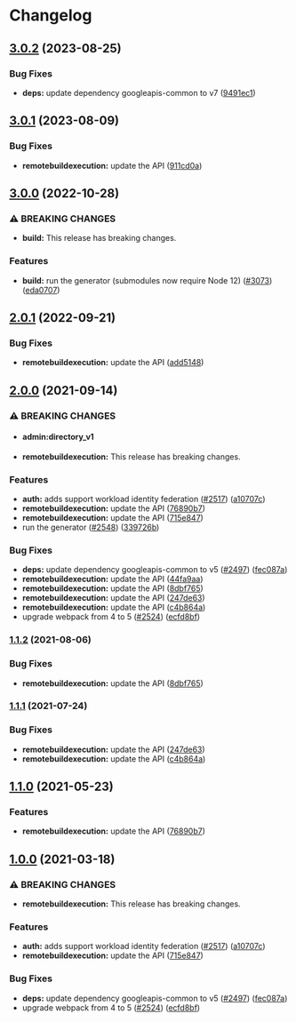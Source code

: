 # Changelog

## [3.0.2](https://github.com/googleapis/google-api-nodejs-client/compare/remotebuildexecution-v3.0.1...remotebuildexecution-v3.0.2) (2023-08-25)


### Bug Fixes

* **deps:** update dependency googleapis-common to v7 ([9491ec1](https://github.com/googleapis/google-api-nodejs-client/commit/9491ec1cdc3c413e7d73edcfcd59cf5c28a7c855))

## [3.0.1](https://github.com/googleapis/google-api-nodejs-client/compare/remotebuildexecution-v3.0.0...remotebuildexecution-v3.0.1) (2023-08-09)


### Bug Fixes

* **remotebuildexecution:** update the API ([911cd0a](https://github.com/googleapis/google-api-nodejs-client/commit/911cd0a68e00e05fbdfc9a81487028f1dab75867))

## [3.0.0](https://github.com/googleapis/google-api-nodejs-client/compare/remotebuildexecution-v2.0.1...remotebuildexecution-v3.0.0) (2022-10-28)


### ⚠ BREAKING CHANGES

* **build:** This release has breaking changes.

### Features

* **build:** run the generator (submodules now require Node 12) ([#3073](https://github.com/googleapis/google-api-nodejs-client/issues/3073)) ([eda0707](https://github.com/googleapis/google-api-nodejs-client/commit/eda07079dadab46a80b6f9ede618f4f43030169e))

## [2.0.1](https://github.com/googleapis/google-api-nodejs-client/compare/remotebuildexecution-v2.0.0...remotebuildexecution-v2.0.1) (2022-09-21)


### Bug Fixes

* **remotebuildexecution:** update the API ([add5148](https://github.com/googleapis/google-api-nodejs-client/commit/add5148a61f09f0c0e3c99d98a03670b78c1a244))

## [2.0.0](https://www.github.com/googleapis/google-api-nodejs-client/compare/remotebuildexecution-v1.1.2...remotebuildexecution-v2.0.0) (2021-09-14)


### ⚠ BREAKING CHANGES

* #### admin:directory_v1
* **remotebuildexecution:** This release has breaking changes.

### Features

* **auth:** adds support workload identity federation ([#2517](https://www.github.com/googleapis/google-api-nodejs-client/issues/2517)) ([a10707c](https://www.github.com/googleapis/google-api-nodejs-client/commit/a10707c477759e7c9ef6360a2fe800856fb600c1))
* **remotebuildexecution:** update the API ([76890b7](https://www.github.com/googleapis/google-api-nodejs-client/commit/76890b7212e43c1803bbe3a143af2055a436d642))
* **remotebuildexecution:** update the API ([715e847](https://www.github.com/googleapis/google-api-nodejs-client/commit/715e847efb05ddb6ca87d6175cab3c9c7fbd4b40))
* run the generator ([#2548](https://www.github.com/googleapis/google-api-nodejs-client/issues/2548)) ([339726b](https://www.github.com/googleapis/google-api-nodejs-client/commit/339726b5310e7ea5437e15642cb899c215127f8f))


### Bug Fixes

* **deps:** update dependency googleapis-common to v5 ([#2497](https://www.github.com/googleapis/google-api-nodejs-client/issues/2497)) ([fec087a](https://www.github.com/googleapis/google-api-nodejs-client/commit/fec087abcf3d994dd41c3ffa0a0c12b1f9f09dae))
* **remotebuildexecution:** update the API ([44fa9aa](https://www.github.com/googleapis/google-api-nodejs-client/commit/44fa9aa6047f6a4a4f754f8429a59a99fc297268))
* **remotebuildexecution:** update the API ([8dbf765](https://www.github.com/googleapis/google-api-nodejs-client/commit/8dbf765ee5dcc937ba405d3214e7f1e9337c1ca5))
* **remotebuildexecution:** update the API ([247de63](https://www.github.com/googleapis/google-api-nodejs-client/commit/247de63463b09cc4326e62008ecc5eec51bc639f))
* **remotebuildexecution:** update the API ([c4b864a](https://www.github.com/googleapis/google-api-nodejs-client/commit/c4b864a17aede7691e13358f4b22e684a76a1868))
* upgrade webpack from 4 to 5  ([#2524](https://www.github.com/googleapis/google-api-nodejs-client/issues/2524)) ([ecfd8bf](https://www.github.com/googleapis/google-api-nodejs-client/commit/ecfd8bfcd06e1beabff7ec9a8c4000222379eb8d))

### [1.1.2](https://www.github.com/googleapis/google-api-nodejs-client/compare/remotebuildexecution-v1.1.1...remotebuildexecution-v1.1.2) (2021-08-06)


### Bug Fixes

* **remotebuildexecution:** update the API ([8dbf765](https://www.github.com/googleapis/google-api-nodejs-client/commit/8dbf765ee5dcc937ba405d3214e7f1e9337c1ca5))

### [1.1.1](https://www.github.com/googleapis/google-api-nodejs-client/compare/remotebuildexecution-v1.1.0...remotebuildexecution-v1.1.1) (2021-07-24)


### Bug Fixes

* **remotebuildexecution:** update the API ([247de63](https://www.github.com/googleapis/google-api-nodejs-client/commit/247de63463b09cc4326e62008ecc5eec51bc639f))
* **remotebuildexecution:** update the API ([c4b864a](https://www.github.com/googleapis/google-api-nodejs-client/commit/c4b864a17aede7691e13358f4b22e684a76a1868))

## [1.1.0](https://www.github.com/googleapis/google-api-nodejs-client/compare/remotebuildexecution-v1.0.0...remotebuildexecution-v1.1.0) (2021-05-23)


### Features

* **remotebuildexecution:** update the API ([76890b7](https://www.github.com/googleapis/google-api-nodejs-client/commit/76890b7212e43c1803bbe3a143af2055a436d642))

## [1.0.0](https://www.github.com/googleapis/google-api-nodejs-client/compare/remotebuildexecution-v0.1.0...remotebuildexecution-v1.0.0) (2021-03-18)


### ⚠ BREAKING CHANGES

* **remotebuildexecution:** This release has breaking changes.

### Features

* **auth:** adds support workload identity federation ([#2517](https://www.github.com/googleapis/google-api-nodejs-client/issues/2517)) ([a10707c](https://www.github.com/googleapis/google-api-nodejs-client/commit/a10707c477759e7c9ef6360a2fe800856fb600c1))
* **remotebuildexecution:** update the API ([715e847](https://www.github.com/googleapis/google-api-nodejs-client/commit/715e847efb05ddb6ca87d6175cab3c9c7fbd4b40))


### Bug Fixes

* **deps:** update dependency googleapis-common to v5 ([#2497](https://www.github.com/googleapis/google-api-nodejs-client/issues/2497)) ([fec087a](https://www.github.com/googleapis/google-api-nodejs-client/commit/fec087abcf3d994dd41c3ffa0a0c12b1f9f09dae))
* upgrade webpack from 4 to 5  ([#2524](https://www.github.com/googleapis/google-api-nodejs-client/issues/2524)) ([ecfd8bf](https://www.github.com/googleapis/google-api-nodejs-client/commit/ecfd8bfcd06e1beabff7ec9a8c4000222379eb8d))
